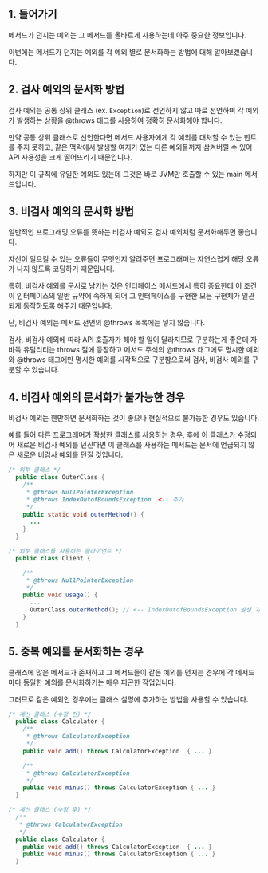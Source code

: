 ## 1. 들어가기

메서드가 던지는 예외는 그 메서드를 올바르게 사용하는데 아주 중요한 정보입니다.

이번에는 메서드가 던지는 예외를 각 예외 별로 문서화하는 방법에 대해 알아보겠습니다.

## 2. 검사 예외의 문서화 방법

검사 예외는 공통 상위 클래스 (ex. `Exception`)로 선언하지 않고 따로 선언하며 각 예외가 발생하는 상황을 @throws 태그를 사용하여 정확히 문서화해야 합니다.

만약 공통 상위 클래스로 선언한다면 메서드 사용자에게 각 예외를 대처할 수 있는 힌트를 주지 못하고, 같은 맥락에서 발생할 여지가 있는 다른 예외들까지 삼켜버릴 수 있어
API 사용성을 크게 떨어뜨리기 때문입니다.

하지만 이 규칙에 유일한 예외도 있는데 그것은 바로 JVM만 호출할 수 있는 main 메서드입니다.

## 3. 비검사 예외의 문서화 방법

일반적인 프로그래밍 오류를 뜻하는 비검사 예외도 검사 예외처럼 문서화해두면 좋습니다.

자신이 일으킬 수 있는 오류들이 무엇인지 알려주면 프로그래머는 자연스럽게 해당 오류가 나지 않도록 코딩하기 때문입니다.

특히, 비검사 예외를 문서로 남기는 것은 인터페이스 메서드에서 특히 중요한데 
이 조건이 인터페이스의 일반 규약에 속하게 되어 그 인터페이스를 구현한 모든 구현체가 일관되게 동작하도록 해주기 때문입니다.

단, 비검사 예외는 메서드 선언의 @throws 목록에는 넣지 않습니다.

검사, 비검사 예외에 따라 API 호출자가 해야 할 일이 달라지므로 구분하는게 좋은데 
자바독 유틸리티는 throws 절에 등장하고 메서드 주석의 @throws 태그에도 명시한 예외와 @throws 태그에만 명시한 예외를 시각적으로 구분함으로써 검사, 비검사 예외를 구분할 수 있습니다.

## 4. 비검사 예외의 문서화가 불가능한 경우

비검사 예외는 웬만하면 문서화하는 것이 좋으나 현실적으로 불가능한 경우도 있습니다.

예를 들어 다른 프로그래머가 작성한 클래스를 사용하는 경우, 
후에 이 클래스가 수정되어 새로운 비검사 예외를 던진다면 이 클래스를 사용하는 메서드는 문서에 언급되지 않은 새로운 비검사 예외를 던질 것입니다.

```java
/* 외부 클래스 */
  public class OuterClass {
    /**
     * @throws NullPointerException
     * @throws IndexOutofBoundsException  <-- 추가
     */
    public static void outerMethod() {
      ...
    }
  }

/* 외부 클래스를 사용하는 클라이언트 */
  public class Client {

    /**
     * @throws NullPointerException
     */
    public void usage() {
      ...
      OuterClass.outerMethod(); // <-- IndexOutofBoundsException 발생 가능성
    }
  }
```

## 5. 중복 예외를 문서화하는 경우

클래스에 많은 메서드가 존재하고 그 메서드들이 같은 예외를 던지는 경우에 각 메서드마다 동일한 예외를 문서화하기는 매우 피곤한 작업입니다.

그러므로 같은 예외인 경우에는 클래스 설명에 추가하는 방법을 사용할 수 있습니다.

```java
/* 계산 클래스 (수정 전) */  
  public class Calculator {
    /**
     * @throws CalculatorException
     */
    public void add() throws CalculatorException  { ... }

    /**
     * @throws CalculatorException
     */
    public void minus() throws CalculatorException { ... }
  }
```

```java
/* 계산 클래스 (수정 후) */  
  /**
   * @throws CalculatorException
   */
  public class Calculator {
    public void add() throws CalculatorException  { ... }
    public void minus() throws CalculatorException { ... }
  }
```